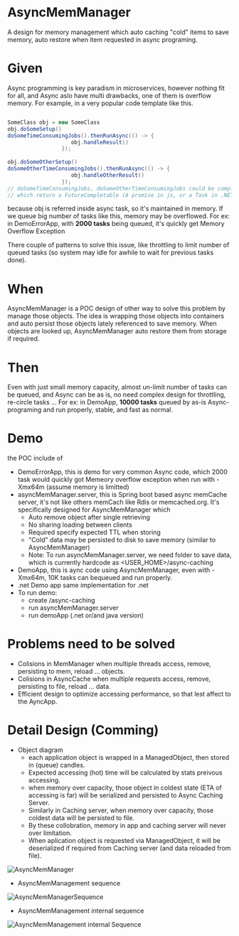 # AsyncMemManager
A design for memory management which auto caching "cold" items to save memory, auto restore when item requested in async programing.

# Given
Async programming is key paradism in microservices, however nothing fit for all, and Async aslo have multi drawbacks, one of them is overflow memory. For example, in a very popular code template like this.

```java

SomeClass obj = new SomeClass
obj.doSomeSetup()
doSomeTimeConsumingJobs().thenRunAsync(() -> {
                    obj.handleResult()
                 }); 
                 
obj.doSomeOtherSetup()
doSomeOtherTimeConsumingJobs().thenRunAsync(() -> {
                    obj.handleOtherResult()
                 }); 
// doSomeTimeConsumingJobs, doSomeOtherTimeConsumingJobs could be complex calculating, other API calling, database reading 
// which return a FutureCompletable (A promise in js, or a Task in .NET) ...
```              
              
because obj is referred inside async task, so it's maintained in memory. If we queue big number of tasks like this, memory may be overflowed. For ex: in DemoErrorApp, with **2000 tasks** being queued, it's quickly get Memory Overflow Exception

There couple of patterns to solve this issue, like throttling to limit number of queued tasks (so system may idle for awhile to wait for previous tasks done). 

# When
AsyncMemManager is a POC design of other way to solve this problem by manage those objects. The idea is wrapping those objects into containers and auto persist those objects lately referenced to save memory. When objects are looked up, AsyncMemManager auto restore them from storage if required.

# Then
Even with just small memory capacity, almost un-limit number of tasks can be queued, and Async can be as is, no need complex design for throttling, re-circle tasks ...
For ex: in DemoApp, **10000 tasks** queued by as-is Async-programing and run properly, stable, and fast as normal. 

# Demo
the POC include of 
- DemoErrorApp, this is demo for very common Async code, which 2000 task would quickly got Memeory overflow exception when run with -Xmx64m (assume memory is limitted)
- asyncMemManager.server, this is Spring boot based async memCache server, it's not like others memCach like Rdis or memcached.org. It's specifically designed for AsyncMemManager which
    + Auto remove object after single retrieving 
    + No sharing loading between clients
    + Required specify expected TTL when storing
    + "Cold" data may be persisted to disk to save memory (similar to AsyncMemManager)
    + Note: To run asyncMemManager.server, we need folder to save data, which is currently hardcode as <USER_HOME>/async-caching
- DemoApp, this is aync code using AsyncMemManager, even with -Xmx64m, 10K tasks can bequeued and run properly.
- .net Demo app same implementation for .net
- To run demo: 
    + create <user-home>/async-caching
    + run asyncMemManager.server
    + run demoApp (.net or/and java version)  

# Problems need to be solved
  + Colisions in MemManager when multiple threads access, remove, persisting to mem, reload ... objects.
  + Colisions in AsyncCache when multiple requests access, remove, persisting to file, reload ... data.
  + Efficient design to optimize accessing performance, so that lest affect to the AyncApp.

# Detail Design (Comming)
  + Object diagram
     - each application object is wrapped in a ManagedObject, then stored in (queue) candles. 
     - Expected accessing (hot) time will be calculated by stats preivous accessing.
     - when memory over capacity, those object in coldest state (ETA of accessing is far) will be serialized and persisted to Async Caching Server.
     - Similarly in Caching server, when memory over capacity, those coldest data will be persisted to file. 
     - By these collobration, memory in app and caching server will never over limitation.
     - When aplication object is requested via ManagedObject, it will be deserialized if required from Caching server (and data reloaded from file).
  
![AsyncMemManager](https://user-images.githubusercontent.com/46674635/123992309-2047e500-d991-11eb-9085-6da9d4f4742c.png)

  + AsyncMemManagement sequence

![AsyncMemManagerSequence](https://user-images.githubusercontent.com/46674635/124054751-7a6b9900-d9d7-11eb-9f11-58f14df70c43.png)
  + AsyncMemManagement internal sequence

![AsyncMemManagement internal Sequence](https://user-images.githubusercontent.com/46674635/124217093-7d848900-daac-11eb-9e6b-52ee39ada603.png)
